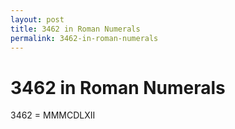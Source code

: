 ```yaml
---
layout: post
title: 3462 in Roman Numerals
permalink: 3462-in-roman-numerals
---
```


# 3462 in Roman Numerals

3462 = MMMCDLXII
